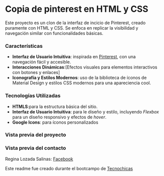 # Copia de pinterest en HTML y CSS
Este proyecto es un clon de la interfaz de incicio de Pinterest, creado puramente con HTML y CSS. Se enfoca en replicar la visibilidad y navegación similar con funcionalidades básicas.

### Características
+ **Interfaz de Usuario Intuitiva**: inspirada en [Pinterest](https://www.pinterest.es), con una navegación fácil y accesible.
+ **Interacciones Dinámicas**:[Efectos visuales para elementos interactivos con botones y enlaces]
+ **Iconografía y Estilos Modernos**: uso de la biblioteca de íconos de Material Design y estilos CSS modernos para una apareciencia cool.


### Tecnologías Utilizadas
+ **HTMLS**:para la estructura básica del sitio.
+ **Interfaz de Usuario Intuitiva**: para le diseño y estilo, incluyendo _Flexbox_ para un diseño responsivo y efectos de _hover_.
+ **Google Icons**: para íconos personalizados 

### Vista previa del proyecto

### Vista previa del contacto 
Regina Lozada Salinas: [Facebook](https://facebook.com/regina.lozadasalinas)


Este readme fue creado durante el bootcampo de [Tecnochicas](https://tecnolochicas.mx )
